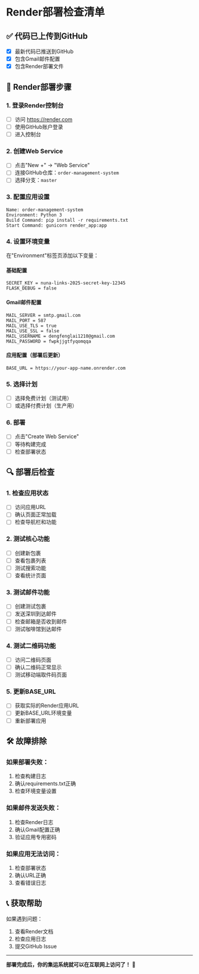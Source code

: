 # Render部署检查清单

## ✅ 代码已上传到GitHub
- [x] 最新代码已推送到GitHub
- [x] 包含Gmail邮件配置
- [x] 包含Render部署文件

## 🚀 Render部署步骤

### 1. 登录Render控制台
- [ ] 访问 https://render.com
- [ ] 使用GitHub账户登录
- [ ] 进入控制台

### 2. 创建Web Service
- [ ] 点击"New +" → "Web Service"
- [ ] 连接GitHub仓库：`order-management-system`
- [ ] 选择分支：`master`

### 3. 配置应用设置
```
Name: order-management-system
Environment: Python 3
Build Command: pip install -r requirements.txt
Start Command: gunicorn render_app:app
```

### 4. 设置环境变量
在"Environment"标签页添加以下变量：

#### 基础配置
```
SECRET_KEY = nuna-links-2025-secret-key-12345
FLASK_DEBUG = false
```

#### Gmail邮件配置
```
MAIL_SERVER = smtp.gmail.com
MAIL_PORT = 587
MAIL_USE_TLS = true
MAIL_USE_SSL = false
MAIL_USERNAME = dengfenglai1210@gmail.com
MAIL_PASSWORD = fwpkjjgtfyqomqqa
```

#### 应用配置（部署后更新）
```
BASE_URL = https://your-app-name.onrender.com
```

### 5. 选择计划
- [ ] 选择免费计划（测试用）
- [ ] 或选择付费计划（生产用）

### 6. 部署
- [ ] 点击"Create Web Service"
- [ ] 等待构建完成
- [ ] 检查部署状态

## 🔍 部署后检查

### 1. 检查应用状态
- [ ] 访问应用URL
- [ ] 确认页面正常加载
- [ ] 检查导航栏和功能

### 2. 测试核心功能
- [ ] 创建新包裹
- [ ] 查看包裹列表
- [ ] 测试搜索功能
- [ ] 查看统计页面

### 3. 测试邮件功能
- [ ] 创建测试包裹
- [ ] 发送深圳到达邮件
- [ ] 检查邮箱是否收到邮件
- [ ] 测试咖啡馆到达邮件

### 4. 测试二维码功能
- [ ] 访问二维码页面
- [ ] 确认二维码正常显示
- [ ] 测试移动端取件码页面

### 5. 更新BASE_URL
- [ ] 获取实际的Render应用URL
- [ ] 更新BASE_URL环境变量
- [ ] 重新部署应用

## 🛠️ 故障排除

### 如果部署失败：
1. 检查构建日志
2. 确认requirements.txt正确
3. 检查环境变量设置

### 如果邮件发送失败：
1. 检查Render日志
2. 确认Gmail配置正确
3. 验证应用专用密码

### 如果应用无法访问：
1. 检查部署状态
2. 确认URL正确
3. 查看错误日志

## 📞 获取帮助

如果遇到问题：
1. 查看Render文档
2. 检查应用日志
3. 提交GitHub Issue

---

**部署完成后，你的集运系统就可以在互联网上访问了！** 🎉 